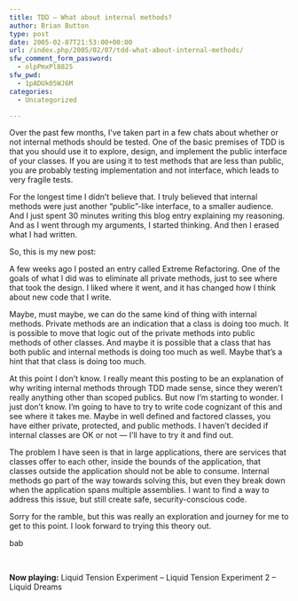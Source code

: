 ```yaml
---
title: TDD — What about internal methods?
author: Brian Button
type: post
date: 2005-02-07T21:53:00+00:00
url: /index.php/2005/02/07/tdd-what-about-internal-methods/
sfw_comment_form_password:
  - olpPmxPl8825
sfw_pwd:
  - 1pADUk05WJ6M
categories:
  - Uncategorized

---
```

Over the past few months, I&rsquo;ve taken part in a few chats about whether or not internal methods should be tested. One of the basic premises of TDD is that you should use it to explore, design, and implement the public interface of your classes. If you are using it to test methods that are less than public, you are probably testing implementation and not interface, which leads to very fragile tests.

For the longest time I didn&rsquo;t believe that. I truly believed that internal methods were just another &ldquo;public&rdquo;-like interface, to a smaller audience. And I just spent 30 minutes writing this blog entry explaining my reasoning. And as I went through my arguments, I started thinking. And then I erased what I had written.

So, this is my new post:

A few weeks ago I posted an entry called Extreme Refactoring. One of the goals of what I did was to eliminate all private methods, just to see where that took the design. I liked where it went, and it has changed how I think about new code that I write.

Maybe, must maybe,&nbsp;we can do the same kind of thing with internal methods.&nbsp;Private methods are an indication that a class is doing too much. It is possible to move that logic out of the private methods into public methods of other classes. And maybe it is possible that a class that has both public and internal methods is doing too much as well. Maybe that&rsquo;s a hint that that class is doing too much.

At this point I don&rsquo;t know. I really meant this posting to be an explanation of why writing internal methods through TDD made sense, since they weren&rsquo;t really anything other than scoped publics. But now I&rsquo;m starting to wonder. I just don&rsquo;t know. I&rsquo;m going to have to try to write code cognizant of this and see where it takes me. Maybe in well defined and factored classes, you have either private, protected, and public methods. I haven&rsquo;t decided if internal classes are OK or not &mdash; I&rsquo;ll have to try it and find out.

The problem I have seen is that in large applications, there are services that classes offer to each other, inside the bounds of the application, that classes outside the application should not be able to consume. Internal methods go part of the way towards solving this, but even they break down when the application spans multiple assemblies. I want to find a way to address this issue, but still create safe, security-conscious code.

Sorry for the ramble, but this was really an exploration and journey for me to get to this point. I look forward to trying this theory out.

bab

&nbsp;

**Now playing:** Liquid Tension Experiment &#8211; Liquid Tension Experiment 2 &#8211; Liquid Dreams